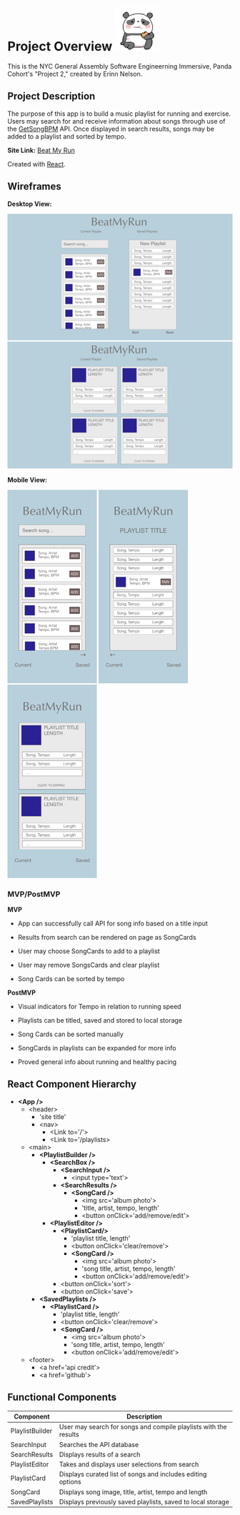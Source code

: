# Project Overview <img src="assets/panda.gif" alt="panda gif" width="100"/>

This is the NYC General Assembly Software Engineerning Immersive, Panda Cohort's "Project 2," created by Erinn Nelson.

## Project Description

The purpose of this app is to build a music playlist for running and exercise. Users may search for and receive information about songs through use of the [GetSongBPM](https://getsongbpm.com/api) API. Once displayed in search results, songs may be added to a playlist and sorted by tempo.

**Site Link:** [Beat My Run](http://beatmyrun.surge.sh/)

Created with [React](https://reactjs.org/).

## Wireframes

**Desktop View:**

<img src="wireframes/wf_dt1.png" alt="wireframe" width="606"/>
<img src="wireframes/wf_dt2.png" alt="mobile wireframe" width="606"/>

**Mobile View:**

<img src="wireframes/wf_mb1.png" alt="wireframe" width="200"/> <img src="wireframes/wf_mb2.png" alt="mobile wireframe" width="200"/> <img src="wireframes/wf_mb3.png" alt="mobile wireframe" width="200"/>

### MVP/PostMVP

**MVP**

* App can successfully call API for song info based on a title input

* Results from search can be rendered on page as SongCards

* User may choose SongCards to add to a playlist

* User may remove SongsCards and clear playlist

* Song Cards can be sorted by tempo

**PostMVP**

* Visual indicators for Tempo in relation to running speed

* Playlists can be titled, saved and stored to local storage 

* Song Cards can be sorted manually

* SongCards in playlists can be expanded for more info

* Proved general info about running and healthy pacing

## React Component Hierarchy

* **\<App />**
    * \<header>
        * 'site title'
        * \<nav>
          * \<Link to='/'>
          * \<Link to='/playlists>
    * \<main>
      * **\<PlaylistBuilder />**
        * **\<SearchBox />**
          * **\<SearchInput />**
            * \<input type='text'>
          * **\<SearchResults />**
            * **\<SongCard />**
              * \<img src='album photo'>
              * 'title, artist, tempo, length'
              * \<button onClick='add/remove/edit'>
        * **\<PlaylistEditor />**
          * **\<PlaylistCard/>**
            * 'playlist title, length'
            * \<button onClick='clear/remove'>
            * **\<SongCard />**
              * \<img src='album photo'>
              * 'song title, artist, tempo, length'
              * \<button onClick='add/remove/edit'>
          * \<button onClick='sort'>
          * \<button onClick='save'>
      * **\<SavedPlaylists />**
        * **\<PlaylistCard />**
          * 'playlist title, length'
          * \<button onClick='clear/remove'>
          * **\<SongCard />**
            * \<img src='album photo'>
            * 'song title, artist, tempo, length'
            * \<button onClick='add/remove/edit'>
    * \<footer>
      * \<a href='api credit'>
      * \<a href='github'>

## Functional Components
 

| Component | Description | 
| --- | --- |  
| PlaylistBuilder | User may search for songs and compile playlists with the results | 
| SearchInput | Searches the API database | 
| SearchResults | Displays results of a search | 
| PlaylistEditor | Takes and displays user selections from search | 
| PlaylistCard | Displays curated list of songs and includes editing options | 
| SongCard | Displays song image, title, artist, tempo and length | 
| SavedPlaylists | Displays previously saved playlists, saved to local storage | 
